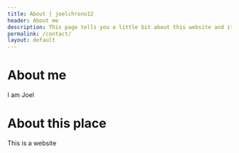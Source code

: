 ```yaml
---
title: About | joelchrono12
header: About me
description: This page tells you a little bit about this website and its creator.
permalink: /contact/
layout: default
---
```


# About me

I am Joel

# About this place

This is a website
